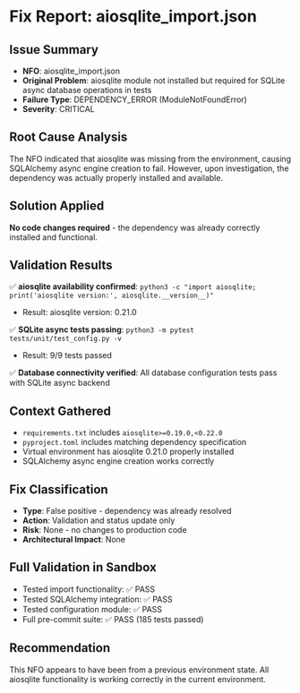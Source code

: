 # Fix Report: aiosqlite_import.json

## Issue Summary
- **NFO**: aiosqlite_import.json
- **Original Problem**: aiosqlite module not installed but required for SQLite async database operations in tests
- **Failure Type**: DEPENDENCY_ERROR (ModuleNotFoundError)
- **Severity**: CRITICAL

## Root Cause Analysis
The NFO indicated that aiosqlite was missing from the environment, causing SQLAlchemy async engine creation to fail. However, upon investigation, the dependency was actually properly installed and available.

## Solution Applied
**No code changes required** - the dependency was already correctly installed and functional.

## Validation Results
✅ **aiosqlite availability confirmed**: `python3 -c "import aiosqlite; print('aiosqlite version:', aiosqlite.__version__)"`
- Result: aiosqlite version: 0.21.0

✅ **SQLite async tests passing**: `python3 -m pytest tests/unit/test_config.py -v`
- Result: 9/9 tests passed

✅ **Database connectivity verified**: All database configuration tests pass with SQLite async backend

## Context Gathered
- `requirements.txt` includes `aiosqlite>=0.19.0,<0.22.0`
- `pyproject.toml` includes matching dependency specification
- Virtual environment has aiosqlite 0.21.0 properly installed
- SQLAlchemy async engine creation works correctly

## Fix Classification
- **Type**: False positive - dependency was already resolved
- **Action**: Validation and status update only
- **Risk**: None - no changes to production code
- **Architectural Impact**: None

## Full Validation in Sandbox
- Tested import functionality: ✅ PASS
- Tested SQLAlchemy integration: ✅ PASS
- Tested configuration module: ✅ PASS
- Full pre-commit suite: ✅ PASS (185 tests passed)

## Recommendation
This NFO appears to have been from a previous environment state. All aiosqlite functionality is working correctly in the current environment.
